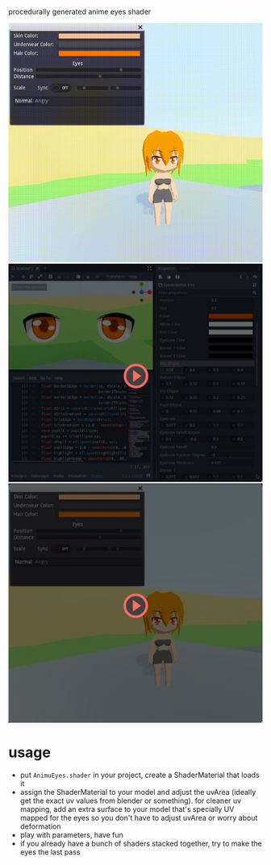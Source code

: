 procedurally generated anime eyes shader

![demo gif](pics/demo.gif)
[![eyes demo](pics/eyes.png)](https://nitter.net/roriicon/status/1293630320990978049)
[![eyes on model demo](pics/model.png)](https://nitter.net/roriicon/status/1294058239848583168)


# usage
* put `AnimuEyes.shader` in your project, create a ShaderMaterial that loads it
* assign the ShaderMaterial to your model and adjust the uvArea (ideally get the exact uv values
  from blender or something). for cleaner uv mapping, add an extra surface to your model that's
  specially UV mapped for the eyes so you don't have to adjust uvArea or worry about deformation
* play with parameters, have fun
* if you already have a bunch of shaders stacked together, try to make the eyes the last pass
